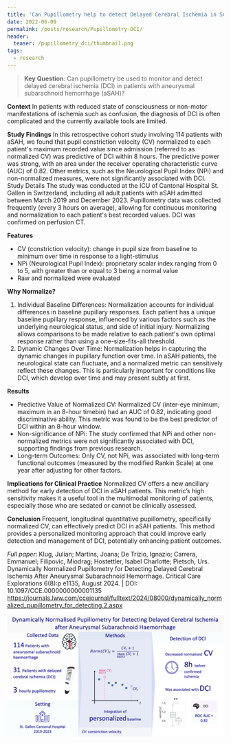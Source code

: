 ```yaml
---
title: 'Can Pupillometry help to detect Delayed Cerebral Ischemia in SAH?'
date: 2022-06-09
permalink: /posts/research/Pupillometry-DCI/
header:
  teaser: /pupillometry_dci/thumbnail.png
tags:
  - research
---
```


> **Key Question**: Can pupillometry be used to monitor and detect delayed cerebral ischemia (DCI) in patients with aneurysmal subarachnoid hemorrhage (aSAH)?


**Context** 
In patients with reduced state of consciousness or non-motor manifestations of ischemia such as confusion, the diagnosis of DCI is often complicated and the currently available tools are limited. 

**Study Findings** 
In this retrospective cohort study involving 114 patients with aSAH, we found that pupil constriction velocity (CV) normalized to each patient's maximum recorded value since admission (referred to as normalized CV) was predictive of DCI within 8 hours. The predictive power was strong, with an area under the receiver operating characteristic curve (AUC) of 0.82. Other metrics, such as the Neurological Pupil Index (NPi) and non-normalized measures, were not significantly associated with DCI.
Study Details The study was conducted at the ICU of Cantonal Hospital St. Gallen in Switzerland, including all adult patients with aSAH admitted between March 2019 and December 2023. Pupillometry data was collected frequently (every 3 hours on average), allowing for continuous monitoring and normalization to each patient's best recorded values. DCI was confirmed on perfusion CT. 

**Features** 
-	CV (constriction velocity): change in pupil size from baseline to minimum over time in response to a light-stimulus
-	NPi (Neurological Pupil Index):  proprietary scalar index ranging from 0 to 5, with greater than or equal to 3 being a normal value
-	Raw and normalized were evaluated

**Why Normalize?**
1. Individual Baseline Differences: Normalization accounts for individual differences in baseline pupillary responses. Each patient has a unique baseline pupillary response, influenced by various factors such as the underlying neurological status, and side of initial injury. Normalizing allows comparisons to be made relative to each patient's own optimal response rather than using a one-size-fits-all threshold.
2. Dynamic Changes Over Time: Normalization helps in capturing the dynamic changes in pupillary function over time. In aSAH patients, the neurological state can fluctuate, and a normalized metric can sensitively reflect these changes. This is particularly important for conditions like DCI, which develop over time and may present subtly at first.

**Results**
- Predictive Value of Normalized CV: Normalized CV (inter-eye minimum, maximum in an 8-hour timebin) had an AUC of 0.82, indicating good discriminative ability. This metric was found to be the best predictor of DCI within an 8-hour window.
- Non-significance of NPi: The study confirmed that NPi and other non-normalized metrics were not significantly associated with DCI, supporting findings from previous research.
- Long-term Outcomes: Only CV, not NPi, was associated with long-term functional outcomes (measured by the modified Rankin Scale) at one year after adjusting for other factors.

**Implications for Clinical Practice** 
Normalized CV offers a new ancillary method for early detection of DCI in aSAH patients. This metric’s high sensitivity makes it a useful tool in the multimodal monitoring of patients, especially those who are sedated or cannot be clinically assessed.

**Conclusion**
Frequent, longitudinal quantitative pupillometry, specifically normalized CV, can effectively predict DCI in aSAH patients. This method provides a personalized monitoring approach that could improve early detection and management of DCI, potentially enhancing patient outcomes.

_Full paper_: Klug, Julian; Martins, Joana; De Trizio, Ignazio; Carrera, Emmanuel; Filipovic, Miodrag; Hostettler, Isabel Charlotte; Pietsch, Urs. Dynamically Normalized Pupillometry for Detecting Delayed Cerebral Ischemia After Aneurysmal Subarachnoid Hemorrhage. Critical Care Explorations 6(8):p e1135, August 2024. | DOI: 10.1097/CCE.0000000000001135 
https://journals.lww.com/ccejournal/fulltext/2024/08000/dynamically_normalized_pupillometry_for_detecting.2.aspx 

![Graphical abstract](/images/pupillometry_dci/graphical_abstract.png "Graphical abstract")
